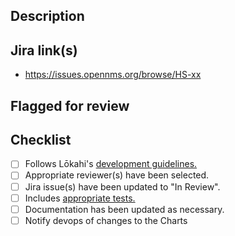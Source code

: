 ## Description
<!-- Describe this Pull Request, what it changes, and why it's necessary. -->

## Jira link(s)
- https://issues.opennms.org/browse/HS-xx

## Flagged for review
<!-- Flag things as "needs a close look" for reviewers, if necessary. Include as much detail as possible (line numbers, concerns, and so on). -->

## Checklist
* [ ] Follows Lōkahi's [development guidelines.](https://github.com/OpenNMS/lokahi/wiki/Development-Guidelines)
* [ ] Appropriate reviewer(s) have been selected.
* [ ] Jira issue(s) have been updated to "In Review".
* [ ] Includes [appropriate tests.](https://github.com/OpenNMS/lokahi/wiki/Test-Strategy)
* [ ] Documentation has been updated as necessary.
* [ ] Notify devops of changes to the Charts
